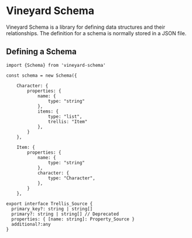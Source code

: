 # Vineyard Schema

Vineyard Schema is a library for defining data structures and their relationships.  The definition for a schema is normally stored in a JSON file.

## Defining a Schema

```
import {Schema} from 'vineyard-schema'

const schema = new Schema({
        
    Character: {
        properties: {
            name: {
                type: "string"
            },
            items: {
                type: "list",
                trellis: "Item"
            },
        }
    },
    
    Item: {
        properties: {
            name: {
                type: "string"
            },
            character: {
                type: "Character",
            },
        }
    },                
```

```
export interface Trellis_Source {
  primary_key?: string | string[]
  primary?: string | string[] // Deprecated
  properties: { [name: string]: Property_Source }
  additional?:any
}
```